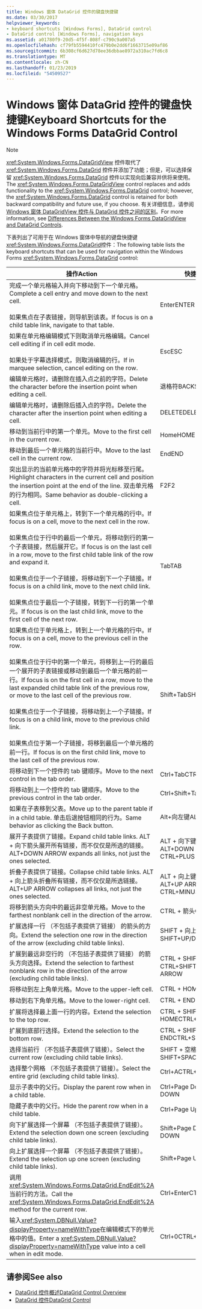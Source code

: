 ```yaml
---
title: Windows 窗体 DataGrid 控件的键盘快捷键
ms.date: 03/30/2017
helpviewer_keywords:
- keyboard shortcuts [Windows Forms], DataGrid control
- DataGrid control [Windows Forms], navigation keys
ms.assetid: a01780f9-20d5-4f5f-808f-c790c9a007a5
ms.openlocfilehash: cf79fb5594410fc479b0e2dd6f1663715e09af86
ms.sourcegitcommit: 6b308cf6d627d78ee36dbbae8972a310ac7fd6c8
ms.translationtype: MT
ms.contentlocale: zh-CN
ms.lasthandoff: 01/23/2019
ms.locfileid: "54509527"
---
```

# <a name="keyboard-shortcuts-for-the-windows-forms-datagrid-control"></a><span data-ttu-id="d917b-102">Windows 窗体 DataGrid 控件的键盘快捷键</span><span class="sxs-lookup"><span data-stu-id="d917b-102">Keyboard Shortcuts for the Windows Forms DataGrid Control</span></span>
> [!NOTE]
>  <span data-ttu-id="d917b-103"><xref:System.Windows.Forms.DataGridView> 控件取代了 <xref:System.Windows.Forms.DataGrid> 控件并添加了功能；但是，可以选择保留 <xref:System.Windows.Forms.DataGrid> 控件以实现向后兼容并供将来使用。</span><span class="sxs-lookup"><span data-stu-id="d917b-103">The <xref:System.Windows.Forms.DataGridView> control replaces and adds functionality to the <xref:System.Windows.Forms.DataGrid> control; however, the <xref:System.Windows.Forms.DataGrid> control is retained for both backward compatibility and future use, if you choose.</span></span> <span data-ttu-id="d917b-104">有关详细信息，请参阅 [Windows 窗体 DataGridView 控件与 DataGrid 控件之间的区别](../../../../docs/framework/winforms/controls/differences-between-the-windows-forms-datagridview-and-datagrid-controls.md)。</span><span class="sxs-lookup"><span data-stu-id="d917b-104">For more information, see [Differences Between the Windows Forms DataGridView and DataGrid Controls](../../../../docs/framework/winforms/controls/differences-between-the-windows-forms-datagridview-and-datagrid-controls.md).</span></span>  
  
 <span data-ttu-id="d917b-105">下表列出了可用于在 Windows 窗体中导航的键盘快捷键<xref:System.Windows.Forms.DataGrid>控件：</span><span class="sxs-lookup"><span data-stu-id="d917b-105">The following table lists the keyboard shortcuts that can be used for navigation within the Windows Forms <xref:System.Windows.Forms.DataGrid> control:</span></span>  
  
|<span data-ttu-id="d917b-106">操作</span><span class="sxs-lookup"><span data-stu-id="d917b-106">Action</span></span>|<span data-ttu-id="d917b-107">快捷键</span><span class="sxs-lookup"><span data-stu-id="d917b-107">Shortcut</span></span>|  
|------------|--------------|  
|<span data-ttu-id="d917b-108">完成一个单元格输入并向下移动到下一个单元格。</span><span class="sxs-lookup"><span data-stu-id="d917b-108">Complete a cell entry and move down to the next cell.</span></span><br /><br /> <span data-ttu-id="d917b-109">如果焦点在子表链接，则导航到该表。</span><span class="sxs-lookup"><span data-stu-id="d917b-109">If focus is on a child table link, navigate to that table.</span></span>|<span data-ttu-id="d917b-110">Enter</span><span class="sxs-lookup"><span data-stu-id="d917b-110">ENTER</span></span>|  
|<span data-ttu-id="d917b-111">如果在单元格编辑模式下则取消单元格编辑。</span><span class="sxs-lookup"><span data-stu-id="d917b-111">Cancel cell editing if in cell edit mode.</span></span><br /><br /> <span data-ttu-id="d917b-112">如果处于字幕选择模式，则取消编辑的行。</span><span class="sxs-lookup"><span data-stu-id="d917b-112">If in marquee selection, cancel editing on the row.</span></span>|<span data-ttu-id="d917b-113">Esc</span><span class="sxs-lookup"><span data-stu-id="d917b-113">ESC</span></span>|  
|<span data-ttu-id="d917b-114">编辑单元格时，请删除在插入点之前的字符。</span><span class="sxs-lookup"><span data-stu-id="d917b-114">Delete the character before the insertion point when editing a cell.</span></span>|<span data-ttu-id="d917b-115">退格符</span><span class="sxs-lookup"><span data-stu-id="d917b-115">BACKSPACE</span></span>|  
|<span data-ttu-id="d917b-116">编辑单元格时，请删除后插入点的字符。</span><span class="sxs-lookup"><span data-stu-id="d917b-116">Delete the character after the insertion point when editing a cell.</span></span>|<span data-ttu-id="d917b-117">DELETE</span><span class="sxs-lookup"><span data-stu-id="d917b-117">DELETE</span></span>|  
|<span data-ttu-id="d917b-118">移动到当前行中的第一个单元。</span><span class="sxs-lookup"><span data-stu-id="d917b-118">Move to the first cell in the current row.</span></span>|<span data-ttu-id="d917b-119">Home</span><span class="sxs-lookup"><span data-stu-id="d917b-119">HOME</span></span>|  
|<span data-ttu-id="d917b-120">移动到最后一个单元格的当前行中。</span><span class="sxs-lookup"><span data-stu-id="d917b-120">Move to the last cell in the current row.</span></span>|<span data-ttu-id="d917b-121">End</span><span class="sxs-lookup"><span data-stu-id="d917b-121">END</span></span>|  
|<span data-ttu-id="d917b-122">突出显示的当前单元格中的字符并将光标移至行尾。</span><span class="sxs-lookup"><span data-stu-id="d917b-122">Highlight characters in the current cell and position the insertion point at the end of the line.</span></span> <span data-ttu-id="d917b-123">双击单元格的行为相同。</span><span class="sxs-lookup"><span data-stu-id="d917b-123">Same behavior as double-clicking a cell.</span></span>|<span data-ttu-id="d917b-124">F2</span><span class="sxs-lookup"><span data-stu-id="d917b-124">F2</span></span>|  
|<span data-ttu-id="d917b-125">如果焦点位于单元格上，转到下一个单元格的行中。</span><span class="sxs-lookup"><span data-stu-id="d917b-125">If focus is on a cell, move to the next cell in the row.</span></span><br /><br /> <span data-ttu-id="d917b-126">如果焦点位于行中的最后一个单元，将移动到行的第一个子表链接，然后展开它。</span><span class="sxs-lookup"><span data-stu-id="d917b-126">If focus is on the last cell in a row, move to the first child table link of the row and expand it.</span></span><br /><br /> <span data-ttu-id="d917b-127">如果焦点位于一个子链接，将移动到下一个子链接。</span><span class="sxs-lookup"><span data-stu-id="d917b-127">If focus is on a child link, move to the next child link.</span></span><br /><br /> <span data-ttu-id="d917b-128">如果焦点位于最后一个子链接，转到下一行的第一个单元。</span><span class="sxs-lookup"><span data-stu-id="d917b-128">If focus is on the last child link, move to the first cell of the next row.</span></span>|<span data-ttu-id="d917b-129">Tab</span><span class="sxs-lookup"><span data-stu-id="d917b-129">TAB</span></span>|  
|<span data-ttu-id="d917b-130">如果焦点位于单元格上，转到上一个单元格的行中。</span><span class="sxs-lookup"><span data-stu-id="d917b-130">If focus is on a cell, move to the previous cell in the row.</span></span><br /><br /> <span data-ttu-id="d917b-131">如果焦点位于行中的第一个单元，将移到上一行的最后一个展开的子表链接或移动到最后一个单元格的前一行。</span><span class="sxs-lookup"><span data-stu-id="d917b-131">If focus is on the first cell in a row, move to the last expanded child table link of the previous row, or move to the last cell of the previous row.</span></span><br /><br /> <span data-ttu-id="d917b-132">如果焦点位于一个子链接，将移动到上一个子链接。</span><span class="sxs-lookup"><span data-stu-id="d917b-132">If focus is on a child link, move to the previous child link.</span></span><br /><br /> <span data-ttu-id="d917b-133">如果焦点位于第一个子链接，将移到最后一个单元格的前一行。</span><span class="sxs-lookup"><span data-stu-id="d917b-133">If focus is on the first child link, move to the last cell of the previous row.</span></span>|<span data-ttu-id="d917b-134">Shift+Tab</span><span class="sxs-lookup"><span data-stu-id="d917b-134">SHIFT+TAB</span></span>|  
|<span data-ttu-id="d917b-135">将移动到下一个控件的 tab 键顺序。</span><span class="sxs-lookup"><span data-stu-id="d917b-135">Move to the next control in the tab order.</span></span>|<span data-ttu-id="d917b-136">Ctrl+Tab</span><span class="sxs-lookup"><span data-stu-id="d917b-136">CTRL+TAB</span></span>|  
|<span data-ttu-id="d917b-137">将移动到上一个控件的 tab 键顺序。</span><span class="sxs-lookup"><span data-stu-id="d917b-137">Move to the previous control in the tab order.</span></span>|<span data-ttu-id="d917b-138">Ctrl+Shift+Tab</span><span class="sxs-lookup"><span data-stu-id="d917b-138">CTRL+SHIFT+TAB</span></span>|  
|<span data-ttu-id="d917b-139">如果在子表移到父表。</span><span class="sxs-lookup"><span data-stu-id="d917b-139">Move up to the parent table if in a child table.</span></span> <span data-ttu-id="d917b-140">单击后退按钮相同的行为。</span><span class="sxs-lookup"><span data-stu-id="d917b-140">Same behavior as clicking the Back button.</span></span>|<span data-ttu-id="d917b-141">Alt+向左键</span><span class="sxs-lookup"><span data-stu-id="d917b-141">ALT+LEFT ARROW</span></span>|  
|<span data-ttu-id="d917b-142">展开子表提供了链接。</span><span class="sxs-lookup"><span data-stu-id="d917b-142">Expand child table links.</span></span> <span data-ttu-id="d917b-143">ALT + 向下箭头展开所有链接，而不仅仅是所选的链接。</span><span class="sxs-lookup"><span data-stu-id="d917b-143">ALT+DOWN ARROW expands all links, not just the ones selected.</span></span>|<span data-ttu-id="d917b-144">ALT + 向下键或 CTRL + 加号</span><span class="sxs-lookup"><span data-stu-id="d917b-144">ALT+DOWN ARROW or CTRL+PLUS SIGN</span></span>|  
|<span data-ttu-id="d917b-145">折叠子表提供了链接。</span><span class="sxs-lookup"><span data-stu-id="d917b-145">Collapse child table links.</span></span> <span data-ttu-id="d917b-146">ALT + 向上箭头折叠所有链接，而不仅仅是所选链接。</span><span class="sxs-lookup"><span data-stu-id="d917b-146">ALT+UP ARROW collapses all links, not just the ones selected.</span></span>|<span data-ttu-id="d917b-147">ALT + 向上键或 CTRL + 减号</span><span class="sxs-lookup"><span data-stu-id="d917b-147">ALT+UP ARROW or CTRL+MINUS SIGN</span></span>|  
|<span data-ttu-id="d917b-148">将移到箭头方向中的最远非空单元格。</span><span class="sxs-lookup"><span data-stu-id="d917b-148">Move to the farthest nonblank cell in the direction of the arrow.</span></span>|<span data-ttu-id="d917b-149">CTRL + 箭头</span><span class="sxs-lookup"><span data-stu-id="d917b-149">CTRL+ARROW</span></span>|  
|<span data-ttu-id="d917b-150">扩展选择一行 （不包括子表提供了链接） 的箭头的方向。</span><span class="sxs-lookup"><span data-stu-id="d917b-150">Extend the selection one row in the direction of the arrow (excluding child table links).</span></span>|<span data-ttu-id="d917b-151">SHIFT + 向上/向下键</span><span class="sxs-lookup"><span data-stu-id="d917b-151">SHIFT+UP/DOWN ARROW</span></span>|  
|<span data-ttu-id="d917b-152">扩展到最远非空行的 （不包括子表提供了链接） 的箭头方向选择。</span><span class="sxs-lookup"><span data-stu-id="d917b-152">Extend the selection to farthest nonblank row in the direction of the arrow (excluding child table links).</span></span>|<span data-ttu-id="d917b-153">CTRL + SHIFT + 向上/向下键</span><span class="sxs-lookup"><span data-stu-id="d917b-153">CTRL+SHIFT+ UP/DOWN ARROW</span></span>|  
|<span data-ttu-id="d917b-154">将移动到左上角单元格。</span><span class="sxs-lookup"><span data-stu-id="d917b-154">Move to the upper-left cell.</span></span>|<span data-ttu-id="d917b-155">CTRL + HOME</span><span class="sxs-lookup"><span data-stu-id="d917b-155">CTRL+HOME</span></span>|  
|<span data-ttu-id="d917b-156">移动到右下角单元格。</span><span class="sxs-lookup"><span data-stu-id="d917b-156">Move to the lower-right cell.</span></span>|<span data-ttu-id="d917b-157">CTRL + END</span><span class="sxs-lookup"><span data-stu-id="d917b-157">CTRL+END</span></span>|  
|<span data-ttu-id="d917b-158">扩展将选择最上面一行的内容。</span><span class="sxs-lookup"><span data-stu-id="d917b-158">Extend the selection to the top row.</span></span>|<span data-ttu-id="d917b-159">CTRL + SHIFT + HOME</span><span class="sxs-lookup"><span data-stu-id="d917b-159">CTRL+SHIFT+HOME</span></span>|  
|<span data-ttu-id="d917b-160">扩展到底部行选择。</span><span class="sxs-lookup"><span data-stu-id="d917b-160">Extend the selection to the bottom row.</span></span>|<span data-ttu-id="d917b-161">CTRL + SHIFT + END</span><span class="sxs-lookup"><span data-stu-id="d917b-161">CTRL+SHIFT+END</span></span>|  
|<span data-ttu-id="d917b-162">选择当前行 （不包括子表提供了链接）。</span><span class="sxs-lookup"><span data-stu-id="d917b-162">Select the current row (excluding child table links).</span></span>|<span data-ttu-id="d917b-163">SHIFT + 空格键</span><span class="sxs-lookup"><span data-stu-id="d917b-163">SHIFT+SPACEBAR</span></span>|  
|<span data-ttu-id="d917b-164">选择整个网格 （不包括子表提供了链接）。</span><span class="sxs-lookup"><span data-stu-id="d917b-164">Select the entire grid (excluding child table links).</span></span>|<span data-ttu-id="d917b-165">Ctrl+A</span><span class="sxs-lookup"><span data-stu-id="d917b-165">CTRL+A</span></span>|  
|<span data-ttu-id="d917b-166">显示子表中的父行。</span><span class="sxs-lookup"><span data-stu-id="d917b-166">Display the parent row when in a child table.</span></span>|<span data-ttu-id="d917b-167">Ctrl+Page Down</span><span class="sxs-lookup"><span data-stu-id="d917b-167">CTRL+PAGE DOWN</span></span>|  
|<span data-ttu-id="d917b-168">隐藏子表中的父行。</span><span class="sxs-lookup"><span data-stu-id="d917b-168">Hide the parent row when in a child table.</span></span>|<span data-ttu-id="d917b-169">Ctrl+Page Up</span><span class="sxs-lookup"><span data-stu-id="d917b-169">CTRL+PAGE UP</span></span>|  
|<span data-ttu-id="d917b-170">向下扩展选择一个屏幕 （不包括子表提供了链接）。</span><span class="sxs-lookup"><span data-stu-id="d917b-170">Extend the selection down one screen (excluding child table links).</span></span>|<span data-ttu-id="d917b-171">Shift+Page Down</span><span class="sxs-lookup"><span data-stu-id="d917b-171">SHIFT+PAGE DOWN</span></span>|  
|<span data-ttu-id="d917b-172">向上扩展选择一个屏幕 （不包括子表提供了链接）。</span><span class="sxs-lookup"><span data-stu-id="d917b-172">Extend the selection up one screen (excluding child table links).</span></span>|<span data-ttu-id="d917b-173">Shift+Page Up</span><span class="sxs-lookup"><span data-stu-id="d917b-173">SHIFT+PAGE UP</span></span>|  
|<span data-ttu-id="d917b-174">调用<xref:System.Windows.Forms.DataGrid.EndEdit%2A>当前行的方法。</span><span class="sxs-lookup"><span data-stu-id="d917b-174">Call the <xref:System.Windows.Forms.DataGrid.EndEdit%2A> method for the current row.</span></span>|<span data-ttu-id="d917b-175">Ctrl+Enter</span><span class="sxs-lookup"><span data-stu-id="d917b-175">CTRL+ENTER</span></span>|  
|<span data-ttu-id="d917b-176">输入<xref:System.DBNull.Value?displayProperty=nameWithType>在编辑模式下的单元格中的值。</span><span class="sxs-lookup"><span data-stu-id="d917b-176">Enter a <xref:System.DBNull.Value?displayProperty=nameWithType> value into a cell when in edit mode.</span></span>|<span data-ttu-id="d917b-177">Ctrl+0</span><span class="sxs-lookup"><span data-stu-id="d917b-177">CTRL+0</span></span>|  
  
## <a name="see-also"></a><span data-ttu-id="d917b-178">请参阅</span><span class="sxs-lookup"><span data-stu-id="d917b-178">See also</span></span>
- [<span data-ttu-id="d917b-179">DataGrid 控件概述</span><span class="sxs-lookup"><span data-stu-id="d917b-179">DataGrid Control Overview</span></span>](../../../../docs/framework/winforms/controls/datagrid-control-overview-windows-forms.md)
- [<span data-ttu-id="d917b-180">DataGrid 控件</span><span class="sxs-lookup"><span data-stu-id="d917b-180">DataGrid Control</span></span>](../../../../docs/framework/winforms/controls/datagrid-control-windows-forms.md)
